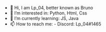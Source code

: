 - 👋 Hi, I am Lp_04, better known as Bruno
- 👀 I’m interested in: Python, Html, Css
- 🌱 I’m currently learning: JS, Java
- 📫 How to reach me: - Discord: Lp_04#1465

<!---
Lp04-Bruno/Lp04-Bruno is a ✨ special ✨ repository because its `README.md` (this file) appears on your GitHub profile.
You can click the Preview link to take a look at your changes.
--->
